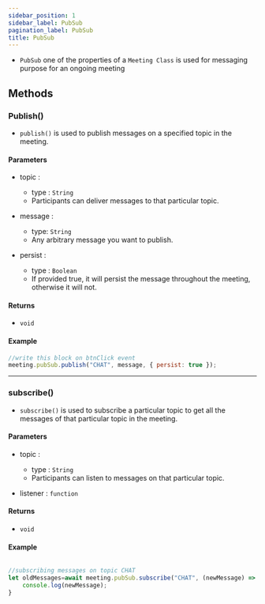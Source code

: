 ```yaml
---
sidebar_position: 1
sidebar_label: PubSub
pagination_label: PubSub
title: PubSub
---
```


- `PubSub` one of the properties of a `Meeting Class` is used for messaging purpose for an ongoing meeting

<div class="sdk-api-ref-only-h4">

## Methods

### Publish()

- `publish()` is used to publish messages on a specified topic in the meeting.

#### Parameters

- topic :

  - type : `String`
  - Participants can deliver messages to that particular topic.

- message :

  - type: `String`
  - Any arbitrary message you want to publish.

- persist :
  - type : `Boolean`
  - If provided true, it will persist the message throughout the meeting, otherwise it will not.

#### Returns

- `void`

#### Example

```js
//write this block on btnClick event
meeting.pubSub.publish("CHAT", message, { persist: true });
```

---

### subscribe()

- `subscribe()` is used to subscribe a particular topic to get all the messages of that particular topic in the meeting.

#### Parameters

- topic :

  - type : `String`
  - Participants can listen to messages on that particular topic.

- listener : `function`

#### Returns

- `void`

#### Example

```js

//subscribing messages on topic CHAT
let oldMessages=await meeting.pubSub.subscribe("CHAT", (newMessage) => {
    console.log(newMessage);
}
```

</div>
